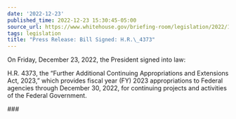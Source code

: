 ```yaml
---
date: '2022-12-23'
published_time: 2022-12-23 15:30:45-05:00
source_url: https://www.whitehouse.gov/briefing-room/legislation/2022/12/23/press-release-bill-signed-h-r-4373/
tags: legislation
title: "Press Release: Bill Signed: H.R.\_4373"
---
```

 
On Friday, December 23, 2022, the President signed into law:

H.R. 4373, the “Further Additional Continuing Appropriations and
Extensions Act, 2023,” which provides fiscal year (FY) 2023
appropriations to Federal agencies through December 30, 2022, for
continuing projects and activities of the Federal Government.

\###
